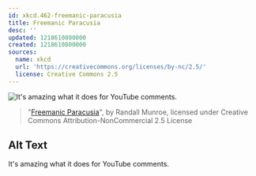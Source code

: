 ```yaml
---
id: xkcd.462-freemanic-paracusia
title: Freemanic Paracusia
desc: ''
updated: 1218610800000
created: 1218610800000
sources:
  name: xkcd
  url: 'https://creativecommons.org/licenses/by-nc/2.5/'
  license: Creative Commons 2.5
---
```

![It's amazing what it does for YouTube comments.](https://imgs.xkcd.com/comics/freemanic_paracusia.png)
> "[Freemanic Paracusia](https://xkcd.com/462/)", by Randall Munroe, licensed under Creative Commons Attribution-NonCommercial 2.5 License

## Alt Text
It's amazing what it does for YouTube comments.
